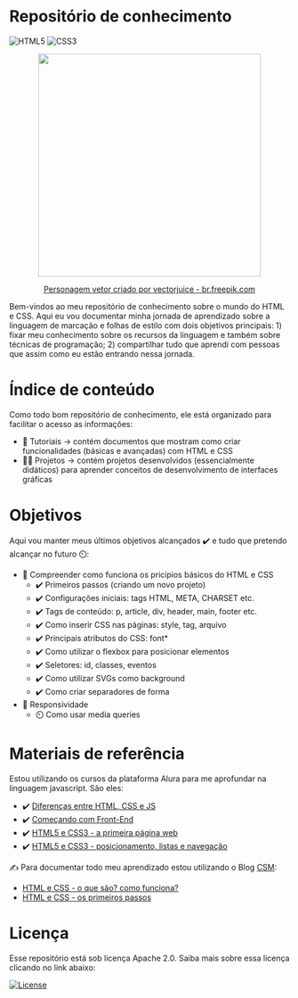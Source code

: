 #  Repositório de conhecimento

![HTML5](https://img.shields.io/badge/html5-%23E34F26.svg?style=for-the-badge&logo=html5&logoColor=white)
![CSS3](https://img.shields.io/badge/css3-%231572B6.svg?style=for-the-badge&logo=css3&logoColor=white)


<p align="center">
  <img src="https://user-images.githubusercontent.com/96696812/150406655-bfcf49c7-fbf7-412f-b709-11f29317ed06.jpg" width=400/>
  
 </p>
<p align="center">
  <a href='https://br.freepik.com/fotos-vetores-gratis/personagem'>Personagem vetor criado por vectorjuice - br.freepik.com</a>
</p>


Bem-vindos ao meu repositório de conhecimento sobre o mundo do HTML e CSS. Aqui eu vou documentar minha jornada de aprendizado sobre a linguagem de marcação e folhas de estilo com dois objetivos principais: 1) fixar meu conhecimento sobre os recursos da linguagem e também sobre técnicas de programação; 2) compartilhar tudo que aprendi com pessoas que assim como eu estão entrando nessa jornada.


# Índice de conteúdo

Como todo bom repositório de conhecimento, ele está organizado para facilitar o acesso as informações: 

- 🧠 Tutoriais → contém documentos que mostram como criar funcionalidades (básicas e avançadas) com HTML e CSS
- 👷‍♀️ Projetos → contém projetos desenvolvidos (essencialmente didáticos) para aprender conceitos de desenvolvimento de interfaces gráficas

# Objetivos

Aqui vou manter meus últimos objetivos alcançados ✔️ e tudo que pretendo alcançar no futuro ⏲️:

- 🎯 Compreender como funciona os pricípios básicos do HTML e CSS
    -  ✔️ Primeiros passos (criando um novo projeto)
    -  ✔️ Configurações iniciais: tags HTML, META, CHARSET etc.
    -  ✔️ Tags de conteúdo: p, article, div, header, main, footer etc.
    -  ✔️ Como inserir CSS nas páginas: style, tag, arquivo
    -  ✔️ Principais atributos do CSS: font*
    -  ✔️ Como utilizar o flexbox para posicionar elementos
    -  ✔️ Seletores: id, classes, eventos
    -  ✔️ Como utilizar SVGs como background
    -  ✔️ Como criar separadores de forma
- 🎯 Responsividade
    - ⏲️ Como usar media queries


# Materiais de referência

Estou utilizando os cursos da plataforma Alura para me aprofundar na linguagem javascript. São eles:
- ✔️ [Diferenças entre HTML, CSS e JS](https://www.alura.com.br/artigos/html-css-e-js-definicoes)
- ✔️ [Começando com Front-End](https://www.alura.com.br/artigos/comecando-com-front-end)
- ✔️ [HTML5 e CSS3 - a primeira página web](https://cursos.alura.com.br/course/html5-css3-primeiros-passos)
- ✔️ [HTML5 e CSS3 - posicionamento, listas e navegação](https://cursos.alura.com.br/course/html5-css3-posicionamento-listas-navegacao)


✍️ Para documentar todo meu aprendizado estou utilizando o Blog [CSM](https://www.computersciencemaster.com.br/cursos-desenvolvimento-web/): 
- [HTML e CSS - o que são? como funciona?](https://www.computersciencemaster.com.br/html-e-css-o-que-sao-e-como-funciona/)
- [HTML e CSS - os primeiros passos](https://www.computersciencemaster.com.br/html-e-css-os-primeiros-passos/)


# Licença

Esse repositório está sob licença Apache 2.0. Saiba mais sobre essa licença clicando no link abaixo:

[![License](https://img.shields.io/badge/License-Apache_2.0-blue.svg)](https://opensource.org/licenses/Apache-2.0)
